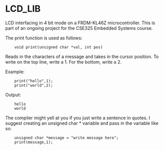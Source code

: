 # LCD_LIB
LCD interfacing in 4 bit mode on a FRDM-KL46Z microcontroller.
This is part of an ongoing project for the CSE325 Embedded Systems course.

The print function is used as follows:
 
 		void print(unsigned char *val, int pos)
 
Reads in the characters of a message and takes in the cursor position.
To write on the top line, write a 1. For the bottom, write a 2.
 
Example:
```	
	print("hello",1);
 	print("world",2);
```
Output:	
```	
	hello
 	world
```				
The compiler might yell at you if you just write a sentence in quotes.
I suggest creating an unsigned char * variable and pass in the variable like so:

		unsigned char *message = "write message here";
		print(message,1);